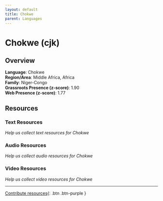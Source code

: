 ```yaml
---
layout: default
title: Chokwe
parent: Languages
---
```


# Chokwe (cjk)

## Overview

**Language**: Chokwe  
**Region/Area**: Middle Africa, Africa  
**Family**: Niger-Congo  
**Grassroots Presence (z-score)**: 1.90  
**Web Presence (z-score)**: 1.77  

## Resources

### Text Resources
*Help us collect text resources for Chokwe*

### Audio Resources
*Help us collect audio resources for Chokwe*

### Video Resources
*Help us collect video resources for Chokwe*

---

[Contribute resources](https://forms.office.com/e/1SfLJx3u1r){: .btn .btn-purple }
